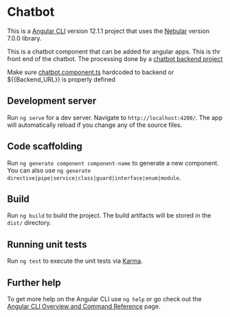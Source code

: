 # Chatbot

This is a [Angular CLI](https://github.com/angular/angular-cli) version 12.1.1 project that uses the [Nebular](https://akveo.github.io/nebular) version 7.0.0 library.

This is a chatbot component that can be added for angular apps. This is thr front end of the chatbot. The processing done by a [chatbot backend project](https://github.com/Birds7-7birds/chatbot-back) 

Make sure [chatbot.component.ts](https://github.com/Birds7-7birds/chatbot-front/blob/master/src/app/chatbot/chatbot.component.ts#L53C1-L53C1) hardcoded to backend or ${{Backend_URL}} is properly defined

## Development server

Run `ng serve` for a dev server. Navigate to `http://localhost:4200/`. The app will automatically reload if you change any of the source files.

## Code scaffolding

Run `ng generate component component-name` to generate a new component. You can also use `ng generate directive|pipe|service|class|guard|interface|enum|module`.

## Build

Run `ng build` to build the project. The build artifacts will be stored in the `dist/` directory.

## Running unit tests

Run `ng test` to execute the unit tests via [Karma](https://karma-runner.github.io).

## Further help

To get more help on the Angular CLI use `ng help` or go check out the [Angular CLI Overview and Command Reference](https://angular.io/cli) page.


